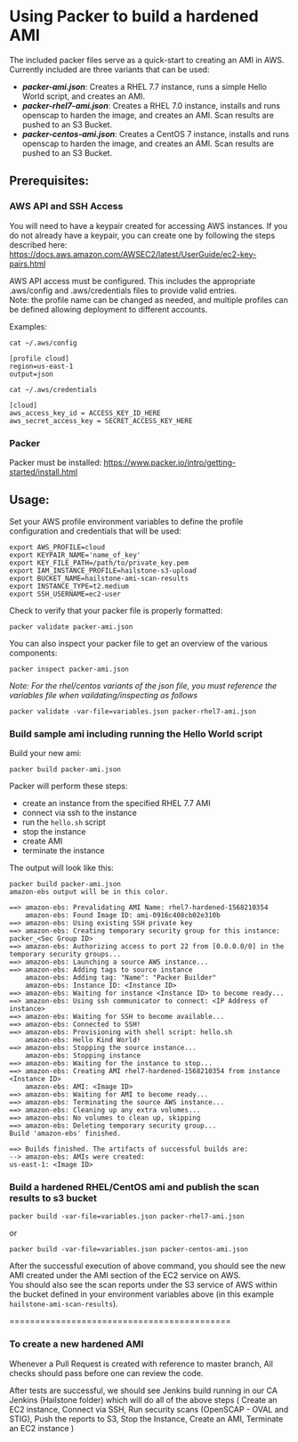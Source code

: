 # Using Packer to build a hardened AMI

The included packer files serve as a quick-start to creating an AMI in AWS.  
Currently included are three variants that can be used:   
- _**packer-ami.json**_: Creates a RHEL 7.7 instance, runs a simple Hello World script, and creates an AMI.
- _**packer-rhel7-ami.json**_: Creates a RHEL 7.0 instance, installs and runs openscap to harden the image, and creates an AMI. Scan results are pushed to an S3 Bucket.
- _**packer-centos-ami.json**_: Creates a CentOS 7 instance, installs and runs openscap to harden the image, and creates an AMI. Scan results are pushed to an S3 Bucket.

## Prerequisites:

### **AWS API and SSH Access**
You will need to have a keypair created for accessing AWS instances. If you do not already have a keypair, you can create one by following the steps described here: https://docs.aws.amazon.com/AWSEC2/latest/UserGuide/ec2-key-pairs.html

AWS API access must be configured. This includes the appropriate .aws/config and .aws/credentials files to provide valid entries.  
Note: the profile name can be changed as needed, and multiple profiles can be defined allowing deployment to different accounts.   

Examples:

`cat ~/.aws/config`
```
[profile cloud]
region=us-east-1
output=json
```

`cat ~/.aws/credentials`
```
[cloud]
aws_access_key_id = ACCESS_KEY_ID_HERE
aws_secret_access_key = SECRET_ACCESS_KEY_HERE
```

### **Packer** 
Packer must be installed: https://www.packer.io/intro/getting-started/install.html

## Usage:

Set your AWS profile environment variables to define the profile configuration and credentials that will be used: 
```
export AWS_PROFILE=cloud
export KEYPAIR_NAME='name_of_key'
export KEY_FILE_PATH=/path/to/private_key.pem
export IAM_INSTANCE_PROFILE=hailstone-s3-upload
export BUCKET_NAME=hailstone-ami-scan-results
export INSTANCE_TYPE=t2.medium
export SSH_USERNAME=ec2-user
```

Check to verify that your packer file is properly formatted:  
```
packer validate packer-ami.json
```
You can also inspect your packer file to get an overview of the various components:  
```
packer inspect packer-ami.json
``` 
_Note: For the rhel/centos variants of the json file, you must reference the variables file when vaildating/inspecting as follows_ 
```
packer validate -var-file=variables.json packer-rhel7-ami.json
```

### Build sample ami including running the Hello World script
Build your new ami: 
```
packer build packer-ami.json
```

Packer will perform these steps: 
- create an instance from the specified RHEL 7.7 AMI
- connect via ssh to the instance
- run the `hello.sh` script
- stop the instance
- create AMI
- terminate the instance

The output will look like this: 
```
packer build packer-ami.json 
amazon-ebs output will be in this color.

==> amazon-ebs: Prevalidating AMI Name: rhel7-hardened-1568210354
    amazon-ebs: Found Image ID: ami-0916c408cb02e310b
==> amazon-ebs: Using existing SSH private key
==> amazon-ebs: Creating temporary security group for this instance: packer_<Sec Group ID>
==> amazon-ebs: Authorizing access to port 22 from [0.0.0.0/0] in the temporary security groups...
==> amazon-ebs: Launching a source AWS instance...
==> amazon-ebs: Adding tags to source instance
    amazon-ebs: Adding tag: "Name": "Packer Builder"
    amazon-ebs: Instance ID: <Instance ID>
==> amazon-ebs: Waiting for instance <Instance ID> to become ready...
==> amazon-ebs: Using ssh communicator to connect: <IP Address of instance>
==> amazon-ebs: Waiting for SSH to become available...
==> amazon-ebs: Connected to SSH!
==> amazon-ebs: Provisioning with shell script: hello.sh
    amazon-ebs: Hello Kind World!
==> amazon-ebs: Stopping the source instance...
    amazon-ebs: Stopping instance
==> amazon-ebs: Waiting for the instance to stop...
==> amazon-ebs: Creating AMI rhel7-hardened-1568210354 from instance <Instance ID>
    amazon-ebs: AMI: <Image ID>
==> amazon-ebs: Waiting for AMI to become ready...
==> amazon-ebs: Terminating the source AWS instance...
==> amazon-ebs: Cleaning up any extra volumes...
==> amazon-ebs: No volumes to clean up, skipping
==> amazon-ebs: Deleting temporary security group...
Build 'amazon-ebs' finished.

==> Builds finished. The artifacts of successful builds are:
--> amazon-ebs: AMIs were created:
us-east-1: <Image ID>

```

### Build a hardened RHEL/CentOS ami and publish the scan results to s3 bucket
```
packer build -var-file=variables.json packer-rhel7-ami.json
```   
or   
```
packer build -var-file=variables.json packer-centos-ami.json
```

After the successful execution of above command, you should see the new AMI created under the AMI section of the EC2 service on AWS.  
You should also see the scan reports under the S3 service of AWS within the bucket defined in your environment variables above (in this example `hailstone-ami-scan-results`).




===========================================

### To create a new hardened AMI

Whenever a Pull Request is created with reference to master branch, All checks should pass before one can review the code.

After tests are successful, we should see Jenkins build running in our CA Jenkins (Hailstone folder) which will do all of the above steps ( Create an EC2 instance, Connect via SSH, Run security scans (OpenSCAP - OVAL and STIG), Push the reports to S3, Stop the Instance, Create an AMI, Terminate an EC2 instance )
